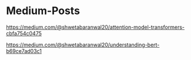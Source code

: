 # Medium-Posts

https://medium.com/@shwetabaranwal20/attention-model-transformers-cbfa754c0475

https://medium.com/@shwetabaranwal20/understanding-bert-b69ce7ad03c1
